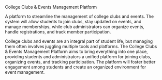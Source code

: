 College Clubs & Events Management Platform


A platform to streamline the management of college clubs and events.
The system will allow students to join clubs, stay updated on events, and
manage memberships, while club administrators can organize events, handle
registrations, and track member participation.


College clubs and events are an integral part of student life, but managing them
often involves juggling multiple tools and platforms. The College Clubs & Events
Management Platform aims to bring everything into one place, providing students
and administrators a unified platform for joining clubs, organizing events, and
tracking participation. The platform will foster better engagement among students
and create an organized environment for event management.
